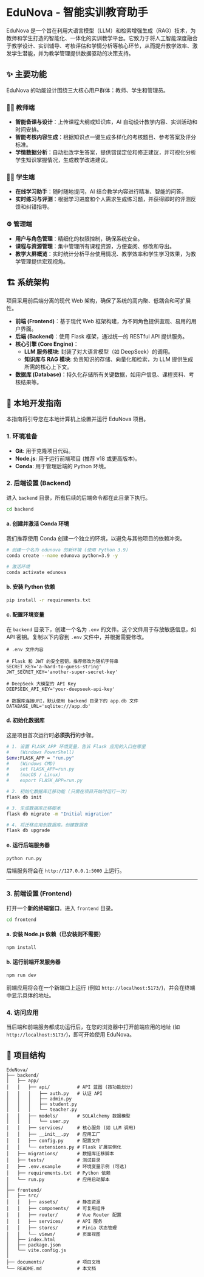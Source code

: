 # EduNova - 智能实训教育助手

EduNova 是一个旨在利用大语言模型（LLM）和检索增强生成（RAG）技术，为教师和学生打造的智能化、一体化的实训教学平台。它致力于将人工智能深度融合于教学设计、实训辅导、考核评估和学情分析等核心环节，从而提升教学效率、激发学生潜能，并为教学管理提供数据驱动的决策支持。

## ✨ 主要功能

EduNova 的功能设计围绕三大核心用户群体：教师、学生和管理员。

### 👨‍🏫 **教师端**
- **智能备课与设计**：上传课程大纲或知识库，AI 自动设计教学内容、实训活动和时间安排。
- **智能考核内容生成**：根据知识点一键生成多样化的考核题目、参考答案及评分标准。
- **学情数据分析**：自动批改学生答案，提供错误定位和修正建议，并可视化分析学生知识掌握情况，生成教学改进建议。

### 👩‍🎓 **学生端**
- **在线学习助手**：随时随地提问，AI 结合教学内容进行精准、智能的问答。
- **实时练习与评测**：根据学习进度和个人需求生成练习题，并获得即时的评测反馈和纠错指导。

### ⚙️ **管理端**
- **用户与角色管理**：精细化的权限控制，确保系统安全。
- **课程与资源管理**：集中管理所有课程资源，方便查阅、修改和导出。
- **教学大屏概览**：实时统计分析平台使用情况、教学效率和学生学习效果，为教学管理提供宏观视角。

## 🏗️ 系统架构

项目采用前后端分离的现代 Web 架构，确保了系统的高内聚、低耦合和可扩展性。

- **前端 (Frontend)**：基于现代 Web 框架构建，为不同角色提供直观、易用的用户界面。
- **后端 (Backend)**：使用 Flask 框架，通过统一的 RESTful API 提供服务。
- **核心引擎 (Core Engine)**：
  - **LLM 服务模块**: 封装了对大语言模型（如 DeepSeek）的调用。
  - **知识库与 RAG 模块**: 负责知识的存储、向量化和检索，为 LLM 提供生成所需的核心上下文。
- **数据库 (Database)**：持久化存储所有关键数据，如用户信息、课程资料、考核结果等。

## 🚀 本地开发指南

本指南将引导您在本地计算机上设置并运行 EduNova 项目。

### 1. 环境准备
- **Git**: 用于克隆项目代码。
- **Node.js**: 用于运行前端项目 (推荐 v18 或更高版本)。
- **Conda**: 用于管理后端的 Python 环境。

### 2. 后端设置 (Backend)

进入 `backend` 目录，所有后续的后端命令都在此目录下执行。
```bash
cd backend
```

#### a. 创建并激活 Conda 环境
我们推荐使用 Conda 创建一个独立的环境，以避免与其他项目的依赖冲突。
```bash
# 创建一个名为 edunova 的新环境 (使用 Python 3.9)
conda create --name edunova python=3.9 -y

# 激活环境
conda activate edunova
```

#### b. 安装 Python 依赖
```bash
pip install -r requirements.txt
```

#### c. 配置环境变量
在 `backend` 目录下，创建一个名为 `.env` 的文件。这个文件用于存放敏感信息，如 API 密钥。复制以下内容到 `.env` 文件中，并根据需要修改。
```
# .env 文件内容

# Flask 和 JWT 的安全密钥，推荐修改为随机字符串
SECRET_KEY='a-hard-to-guess-string'
JWT_SECRET_KEY='another-super-secret-key'

# DeepSeek 大模型的 API Key
DEEPSEEK_API_KEY='your-deepseek-api-key'

# 数据库连接URI，默认使用 backend 目录下的 app.db 文件
DATABASE_URL='sqlite:///app.db'
```

#### d. 初始化数据库
这是项目首次运行时**必须执行**的步骤。
```bash
# 1. 设置 FLASK_APP 环境变量，告诉 Flask 应用的入口在哪里
#    (Windows PowerShell)
$env:FLASK_APP = "run.py"
#    (Windows CMD)
#    set FLASK_APP=run.py
#    (macOS / Linux)
#    export FLASK_APP=run.py

# 2. 初始化数据库迁移功能 (只需在项目开始时运行一次)
flask db init

# 3. 生成数据库迁移脚本
flask db migrate -m "Initial migration"

# 4. 将迁移应用到数据库，创建数据表
flask db upgrade
```

#### e. 运行后端服务器
```bash
python run.py
```
后端服务将会在 `http://127.0.0.1:5000` 上运行。

---

### 3. 前端设置 (Frontend)

打开一个**新的终端窗口**，进入 `frontend` 目录。
```bash
cd frontend
```

#### a. 安装 Node.js 依赖（已安装则不需要）
```bash
npm install
```

#### b. 运行前端开发服务器
```bash
npm run dev
```
前端应用将会在一个新端口上运行 (例如 `http://localhost:5173/`)，并会在终端中显示具体的地址。

### 4. 访问应用

当后端和前端服务都成功运行后，在您的浏览器中打开前端应用的地址 (如 `http://localhost:5173/`)，即可开始使用 EduNova。

## 📁 项目结构

```
EduNova/
├── backend/
│   ├── app/
│   │   ├── api/          # API 蓝图 (按功能划分)
│   │   │   ├── auth.py   # 认证 API
│   │   │   ├── admin.py
│   │   │   ├── student.py
│   │   │   └── teacher.py
│   │   ├── models/       # SQLAlchemy 数据模型
│   │   │   └── user.py
│   │   ├── services/     # 核心服务 (如 LLM 调用)
│   │   ├── __init__.py   # 应用工厂
│   │   ├── config.py     # 配置文件
│   │   └── extensions.py # Flask 扩展实例化
│   ├── migrations/       # 数据库迁移脚本
│   ├── tests/            # 测试目录
│   ├── .env.example      # 环境变量示例 (可选)
│   ├── requirements.txt  # Python 依赖
│   └── run.py            # 应用启动脚本
│
├── frontend/
│   ├── src/
│   │   ├── assets/       # 静态资源
│   │   ├── components/   # 可复用组件
│   │   ├── router/       # Vue Router 配置
│   │   ├── services/     # API 服务
│   │   ├── stores/       # Pinia 状态管理
│   │   └── views/        # 页面视图
│   ├── index.html
│   ├── package.json
│   └── vite.config.js
│
├── documents/            # 项目文档
└── README.md             # 本文档
```
